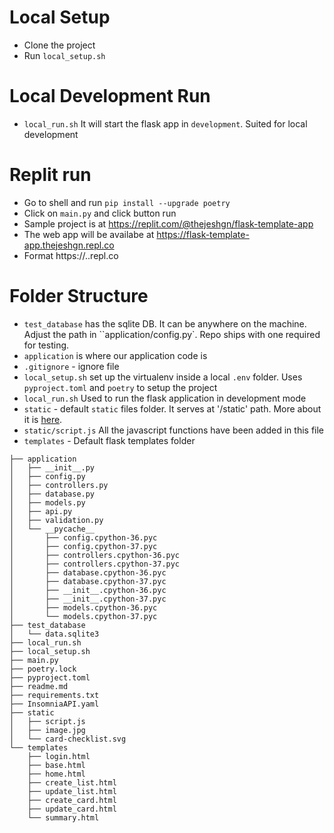 # Local Setup
- Clone the project
- Run `local_setup.sh`

# Local Development Run
- `local_run.sh` It will start the flask app in `development`. Suited for local development

# Replit run
- Go to shell and run
    `pip install --upgrade poetry`
- Click on `main.py` and click button run
- Sample project is at https://replit.com/@thejeshgn/flask-template-app
- The web app will be availabe at https://flask-template-app.thejeshgn.repl.co
- Format https://<replname>.<username>.repl.co

# Folder Structure

- `test_database` has the sqlite DB. It can be anywhere on the machine. Adjust the path in ``application/config.py`. Repo ships with one required for testing.
- `application` is where our application code is
- `.gitignore` - ignore file
- `local_setup.sh` set up the virtualenv inside a local `.env` folder. Uses `pyproject.toml` and `poetry` to setup the project
- `local_run.sh`  Used to run the flask application in development mode
- `static` - default `static` files folder. It serves at '/static' path. More about it is [here](https://flask.palletsprojects.com/en/2.0.x/tutorial/static/).
- `static/script.js` All the javascript functions have been added in this file
- `templates` - Default flask templates folder


```
├── application
│   ├── __init__.py
│   ├── config.py
│   ├── controllers.py
│   ├── database.py
│   ├── models.py
│   ├── api.py
│   ├── validation.py
│   └── __pycache__
│       ├── config.cpython-36.pyc
│       ├── config.cpython-37.pyc
│       ├── controllers.cpython-36.pyc
│       ├── controllers.cpython-37.pyc
│       ├── database.cpython-36.pyc
│       ├── database.cpython-37.pyc
│       ├── __init__.cpython-36.pyc
│       ├── __init__.cpython-37.pyc
│       ├── models.cpython-36.pyc
│       └── models.cpython-37.pyc
├── test_database
│   └── data.sqlite3
├── local_run.sh
├── local_setup.sh
├── main.py
├── poetry.lock
├── pyproject.toml
├── readme.md
├── requirements.txt
├── InsomniaAPI.yaml
├── static
│   ├── script.js
│   ├── image.jpg
│   └── card-checklist.svg
└── templates
    ├── login.html
    ├── base.html
    ├── home.html
    ├── create_list.html
    ├── update_list.html
    ├── create_card.html
    ├── update_card.html
    └── summary.html
```